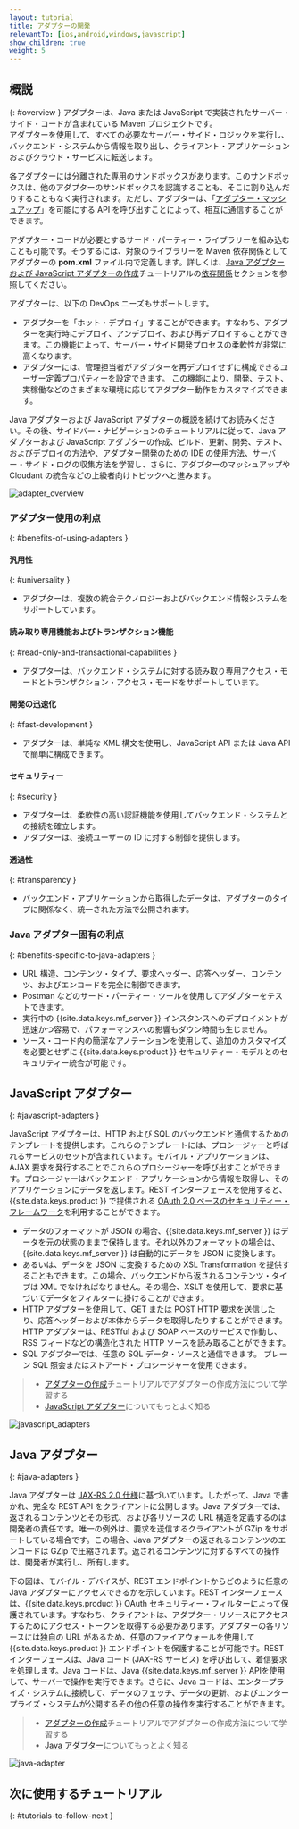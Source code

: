```yaml
---
layout: tutorial
title: アダプターの開発
relevantTo: [ios,android,windows,javascript]
show_children: true
weight: 5
---
```

<!-- NLS_CHARSET=UTF-8 -->
## 概説
{: #overview }
アダプターは、Java または JavaScript で実装されたサーバー・サイド・コードが含まれている Maven プロジェクトです。  
アダプターを使用して、すべての必要なサーバー・サイド・ロジックを実行し、バックエンド・システムから情報を取り出し、クライアント・アプリケーションおよびクラウド・サービスに転送します。 

各アダプターには分離された専用のサンドボックスがあります。このサンドボックスは、他のアダプターのサンドボックスを認識することも、そこに割り込んだりすることもなく実行されます。ただし、アダプターは、「[アダプター・マッシュアップ](advanced-adapter-usage-mashup)」を可能にする API を呼び出すことによって、相互に通信することができます。

アダプター・コードが必要とするサード・パーティー・ライブラリーを組み込むことも可能です。そうするには、対象のライブラリーを Maven 依存関係としてアダプターの **pom.xml** ファイル内で定義します。詳しくは、[Java アダプターおよび JavaScript アダプターの作成](creating-adapters)チュートリアルの[依存関係](creating-adapters/#dependencies)セクションを参照してください。

アダプターは、以下の DevOps ニーズもサポートします。

* アダプターを「ホット・デプロイ」することができます。すなわち、アダプターを実行時にデプロイ、アンデプロイ、および再デプロイすることができます。この機能によって、サーバー・サイド開発プロセスの柔軟性が非常に高くなります。
* アダプターには、管理担当者がアダプターを再デプロイせずに構成できるユーザー定義プロパティーを設定できます。
この機能により、開発、テスト、実稼働などのさまざまな環境に応じてアダプター動作をカスタマイズできます。

Java アダプターおよび JavaScript アダプターの概説を続けてお読みください。その後、サイドバー・ナビゲーションのチュートリアルに従って、Java アダプターおよび JavaScript アダプターの作成、ビルド、更新、開発、テスト、およびデプロイの方法や、アダプター開発のための IDE の使用方法、サーバー・サイド・ログの収集方法を学習し、さらに、アダプターのマッシュアップや Cloudant の統合などの上級者向けトピックへと進みます。

![adapter_overview](adapter_overview_top.jpg)

### アダプター使用の利点
{: #benefits-of-using-adapters }

#### 汎用性

{: #universality }

* アダプターは、複数の統合テクノロジーおよびバックエンド情報システムをサポートしています。

#### 読み取り専用機能およびトランザクション機能

{: #read-only-and-transactional-capabilities }

* アダプターは、バックエンド・システムに対する読み取り専用アクセス・モードとトランザクション・アクセス・モードをサポートしています。

#### 開発の迅速化

{: #fast-development }

* アダプターは、単純な XML 構文を使用し、JavaScript API または Java API で簡単に構成できます。

#### セキュリティー
{: #security }

* アダプターは、柔軟性の高い認証機能を使用してバックエンド・システムとの接続を確立します。
* アダプターは、接続ユーザーの ID に対する制御を提供します。


#### 透過性

{: #transparency }

* バックエンド・アプリケーションから取得したデータは、アダプターのタイプに関係なく、統一された方法で公開されます。  

### Java アダプター固有の利点
{: #benefits-specific-to-java-adapters }

* URL 構造、コンテンツ・タイプ、要求ヘッダー、応答ヘッダー、コンテンツ、およびエンコードを完全に制御できます。
* Postman などのサード・パーティー・ツールを使用してアダプターをテストできます。
* 実行中の {{site.data.keys.mf_server }} インスタンスへのデプロイメントが迅速かつ容易で、パフォーマンスへの影響もダウン時間も生じません。
* ソース・コード内の簡潔なアノテーションを使用して、追加のカスタマイズを必要とせずに {{site.data.keys.product }} セキュリティー・モデルとのセキュリティー統合が可能です。

## JavaScript アダプター
{: #javascript-adapters }

JavaScript アダプターは、HTTP および SQL のバックエンドと通信するためのテンプレートを提供します。これらのテンプレートには、プロシージャーと呼ばれるサービスのセットが含まれています。モバイル・アプリケーションは、AJAX 要求を発行することでこれらのプロシージャーを呼び出すことができます。プロシージャーはバックエンド・アプリケーションから情報を取得し、そのアプリケーションにデータを返します。REST インターフェースを使用すると、{{site.data.keys.product }} で提供される [OAuth 2.0 ベースのセキュリティー・フレームワーク](../authentication-and-security)を利用することができます。

* データのフォーマットが JSON の場合、{{site.data.keys.mf_server }} はデータを元の状態のままで保持します。それ以外のフォーマットの場合は、{{site.data.keys.mf_server }} は自動的にデータを JSON に変換します。  
* あるいは、データを JSON に変換するための XSL Transformation を提供することもできます。この場合、バックエンドから返されるコンテンツ・タイプは XML でなければなりません。その場合、XSLT を使用して、要求に基づいてデータをフィルターに掛けることができます。
* HTTP アダプターを使用して、GET または POST HTTP 要求を送信したり、応答ヘッダーおよび本体からデータを取得したりすることができます。HTTP アダプターは、RESTful および SOAP ベースのサービスで作動し、RSS フィードなどの構造化された HTTP ソースを読み取ることができます。
* SQL アダプターでは、任意の SQL データ・ソースと通信できます。
プレーン SQL 照会またはストアード・プロシージャーを使用できます。

> * [アダプターの作成](creating-adapters)チュートリアルでアダプターの作成方法について学習する
> * [JavaScript アダプター](javascript-adapters)についてもっとよく知る

![javascript_adapters](javascript_adapters.png)

## Java アダプター
{: #java-adapters }

Java アダプターは [JAX-RS 2.0 仕様](https://jax-rs-spec.java.net/nonav/2.0-rev-a/apidocs/index.html)に基づいています。したがって、Java で書かれ、完全な REST API をクライアントに公開します。Java アダプターでは、返されるコンテンツとその形式、および各リソースの URL 構造を定義するのは開発者の責任です。唯一の例外は、要求を送信するクライアントが GZip をサポートしている場合です。この場合、Java アダプターの返されるコンテンツのエンコードは GZip で圧縮されます。返されるコンテンツに対するすべての操作は、開発者が実行し、所有します。

下の図は、モバイル・デバイスが、REST エンドポイントからどのように任意の Java アダプターにアクセスできるかを示しています。REST インターフェースは、{{site.data.keys.product }} OAuth セキュリティー・フィルターによって保護されています。すなわち、クライアントは、アダプター・リソースにアクセスするためにアクセス・トークンを取得する必要があります。アダプターの各リソースには独自の URL があるため、任意のファイアウォールを使用して {{site.data.keys.product }} エンドポイントを保護することが可能です。REST インターフェースは、Java コード (JAX-RS サービス) を呼び出して、着信要求を処理します。Java コードは、Java {{site.data.keys.mf_server }} APIを使用して、サーバーで操作を実行できます。さらに、Java コードは、エンタープライズ・システムに接続して、データのフェッチ、データの更新、およびエンタープライズ・システムが公開するその他の任意の操作を実行することができます。

> * [アダプターの作成](creating-adapters)チュートリアルでアダプターの作成方法について学習する
> * [Java アダプター](java-adapters)についてもっとよく知る

![java-adapter](java_adapter.jpg)

## 次に使用するチュートリアル
{: #tutorials-to-follow-next }
